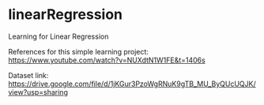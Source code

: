 # linearRegression
Learning for Linear Regression

References for this simple learning project:
https://www.youtube.com/watch?v=NUXdtN1W1FE&t=1406s

Dataset link:
https://drive.google.com/file/d/1jKGur3PzoWgRNuK9gTB_MU_ByQUcUQJK/view?usp=sharing
